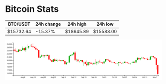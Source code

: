 # Bitcoin Stats

BTC/USDT|24h change|24h high|24h low|
|---|---|---|---|
|$15732.64|-15.37%|$18645.89|$15588.00|

<img src="./chart.svg">
